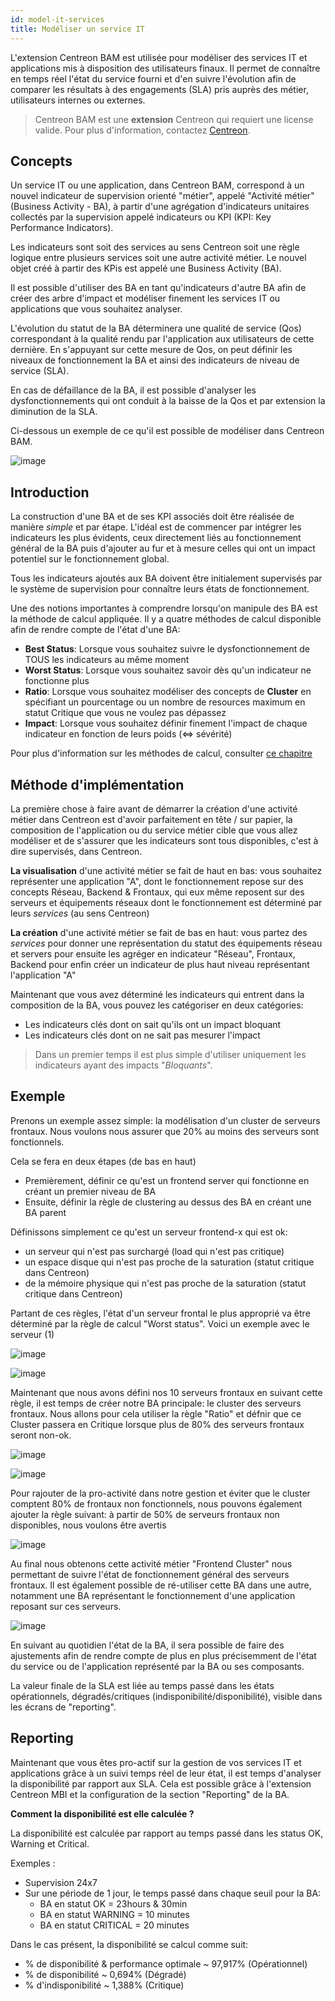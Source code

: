 ```yaml
---
id: model-it-services
title: Modéliser un service IT
---
```


L'extension Centreon BAM est utilisée pour modéliser des services IT et applications
mis à disposition des utilisateurs finaux. Il permet de connaître en
temps réel l'état du service fourni et d'en suivre l'évolution afin
de comparer les résultats à des engagements (SLA) pris auprès des
métier, utilisateurs internes ou externes.

> Centreon BAM est une **extension** Centreon qui requiert une license valide. Pour plus d'information,
> contactez [Centreon](mailto:sales@centreon.com).

## Concepts

Un service IT ou une application, dans Centreon BAM, correspond à un
nouvel indicateur de supervision orienté "métier", appelé "Activité
métier" (Business Activity - BA), à partir d'une agrégation
d'indicateurs unitaires collectés par la supervision appelé indicateurs
ou KPI (KPI: Key Performance Indicators).

Les indicateurs sont soit des services au sens Centreon soit une règle logique
entre plusieurs services soit une autre activité métier. Le
nouvel objet créé à partir des KPis est appelé une Business Activity
(BA).

Il est possible d'utiliser des BA en tant qu'indicateurs d'autre BA afin de
créer des arbre d'impact et modéliser finement les services IT ou
applications que vous souhaitez analyser.

L'évolution du statut de la BA déterminera une qualité de service (Qos)
correspondant à la qualité rendu par l'application aux utilisateurs de
cette dernière. En s'appuyant sur cette mesure de Qos, on peut définir
les niveaux de fonctionnement la BA et ainsi des indicateurs de niveau
de service (SLA).

En cas de défaillance de la BA, il est possible d'analyser les
dysfonctionnements qui ont conduit à la baisse de la Qos et par
extension la diminution de la SLA.

Ci-dessous un exemple de ce qu'il est possible de modéliser dans
Centreon BAM.

![image](../assets/service-mapping/example.png)

## Introduction

La construction d'une BA et de ses KPI associés doit être réalisée de
manière *simple* et par étape. L'idéal est de commencer par intégrer les
indicateurs les plus évidents, ceux directement liés au fonctionnement général
de la BA puis d'ajouter au fur et à mesure celles qui ont un impact
potentiel sur le fonctionnement global.

Tous les indicateurs ajoutés aux BA doivent être initialement supervisés
par le système de supervision pour connaître leurs états de fonctionnement.

Une des notions importantes à comprendre lorsqu'on manipule des BA est la méthode de calcul appliquée. Il
y a quatre méthodes de calcul disponible afin de rendre compte de l'état d'une BA:

- **Best Status**: Lorsque vous souhaitez suivre le dysfonctionnement de TOUS les indicateurs au même moment
- **Worst Status**: Lorsque vous souhaitez savoir dès qu'un indicateur ne fonctionne plus
- **Ratio**: Lorsque vous souhaitez modéliser des concepts de **Cluster** en spécifiant un pourcentage ou un nombre
 de resources maximum en statut Critique que vous ne voulez pas dépassez
- **Impact**: Lorsque vous souhaitez définir finement l'impact de chaque indicateur en fonction de leurs poids (<=> sévérité)

Pour plus d'information sur les méthodes de calcul, consulter [ce chapitre](../service-mapping/ba-management.html#méthodes-de-calcul)

## Méthode d'implémentation

La première chose à faire avant de démarrer la création d'une activité métier dans Centreon est d'avoir parfaitement
en tête / sur papier, la composition de l'application ou du service métier cible que vous allez modéliser et de s'assurer 
que les indicateurs sont tous disponibles, c'est à dire supervisés, dans Centreon. 

**La visualisation** d'une activité métier se fait de haut en bas: vous souhaitez représenter une application "A", dont le 
fonctionnement repose sur des concepts Réseau, Backend & Frontaux, qui eux même reposent sur des serveurs et équipements réseaux dont le fonctionnement est déterminé par leurs *services* (au sens Centreon)

**La création** d'une activité métier se fait de bas en haut: vous partez des *services* pour donner une représentation
du statut des équipements réseau et servers pour ensuite les agréger en indicateur "Réseau", Frontaux, Backend pour enfin
créer un indicateur de plus haut niveau représentant l'application "A"

Maintenant que vous avez déterminé les indicateurs qui entrent dans
la composition de la BA, vous pouvez les catégoriser en deux catégories: 

-   Les indicateurs clés dont on sait qu'ils ont un impact bloquant
-   Les indicateurs clés dont on ne sait pas mesurer l'impact

> Dans un premier temps il est plus simple d'utiliser uniquement les indicateurs
> ayant des impacts "*Bloquants*".

## Exemple

Prenons un exemple assez simple: la modélisation d'un cluster de serveurs frontaux. Nous voulons nous assurer que 
20% au moins des serveurs sont fonctionnels.

Cela se fera en deux étapes (de bas en haut)

- Premièrement, définir ce qu'est un frontend server qui fonctionne en créant un premier niveau de BA
- Ensuite, définir la règle de clustering au dessus des BA en créant une BA parent

Définissons simplement ce qu'est un serveur frontend-x qui est ok:

- un serveur qui n'est pas surchargé (load qui n'est pas critique)
- un espace disque qui n'est pas proche de la saturation (statut critique dans Centreon)
- de la mémoire physique qui n'est pas proche de la saturation (statut critique dans Centreon)

Partant de ces règles, l'état d'un serveur frontal le plus approprié va être déterminé par la
 règle de calcul "Worst status". Voici un exemple avec le serveur (1)

 <!--DOCUSAURUS_CODE_TABS-->

<!-- Concept   -->

![image](../assets/service-mapping/frontend-1-concept.png)

<!-- Configuration -->

![image](../assets/service-mapping/frontend-1-conf.png)

<!--END_DOCUSAURUS_CODE_TABS-->

Maintenant que nous avons défini nos 10 serveurs frontaux en suivant cette règle, il est temps de créer notre BA 
principale: le cluster des serveurs frontaux. Nous allons pour cela utiliser la règle "Ratio" et défnir que ce Cluster
passera en Critique lorsque plus de 80% des serveurs frontaux seront non-ok.

<!--DOCUSAURUS_CODE_TABS-->

<!-- Concept   -->

![image](../assets/service-mapping/ratio.png)

<!-- Configuration -->

![image](../assets/service-mapping/conf-ratio.png)

<!--END_DOCUSAURUS_CODE_TABS-->

Pour rajouter de la pro-activité dans notre gestion et éviter que le cluster comptent 80% de frontaux non fonctionnels,
nous pouvons également ajouter la règle suivant: à partir de 50% de serveurs frontaux non disponibles, nous voulons être
avertis

![image](assets/service-mapping/conf-ratio-with-warn.png)

Au final nous obtenons cette activité métier "Frontend Cluster" nous permettant de suivre l'état de fonctionnement
général des serveurs frontaux. Il est également possible de ré-utiliser cette BA dans une autre, notamment une BA représentant le fonctionnement d'une application reposant sur ces serveurs.

 ![image](assets/service-mapping/final-frontend.png)

En suivant au quotidien l'état de la BA, il sera possible de faire des ajustements afin de rendre compte de plus 
en plus précisemment de l'état du service ou de l'application représenté par la BA ou ses composants.

La valeur finale de la SLA est liée au temps passé dans les états
opérationnels, dégradés/critiques (indisponibilité/disponibilité),
visible dans les écrans de "reporting".

## Reporting 

Maintenant que vous êtes pro-actif sur la gestion de vos services IT et applications grâce à un suivi temps réel
de leur état, il est temps d'analyser la disponibilité par rapport aux SLA.
Cela est possible grâce à l'extension Centreon MBI et la configuration de la section "Reporting" de la BA.

**Comment la disponibilité est elle calculée ?**

La disponibilité est calculée par rapport au temps passé dans les status OK, Warning et Critical.

Exemples : 

-   Supervision 24x7 
-   Sur une période de 1 jour, le temps passé dans chaque seuil pour la BA: 
      - BA en statut OK = 23hours & 30min
      - BA en statut WARNING = 10 minutes
      - BA en statut CRITICAL = 20 minutes

Dans le cas présent, la disponibilité se calcul comme suit: 

-   % de disponibilité & performance optimale ~ 97,917% (Opérationnel)
-   % de disponibilité ~ 0,694% (Dégradé)
-   % d'indisponibilité ~ 1,388% (Critique)
